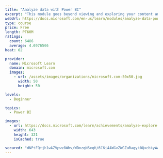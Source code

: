 ```yaml
---
title: "Analyze data with Power BI"
excerpt: "This module goes beyond viewing and exploring your content and explains how to interact with it by working with reports and dashboards to uncover and share new business insights."
webUrl: https://docs.microsoft.com/en-us/learn/modules/analyze-data-power-bi/
type: course
price: Free
length: PT60M
ratings:
  count: 6486
  average: 4.6976566
heat: 62

provider:
  name: Microsoft Learn
  domain: microsoft.com
  images:
    - url: /assets/images/organizations/microsoft.com-50x50.jpg
      width: 50
      height: 50

levels:
  - Beginner

topics:
  - Power BI

images:
  - url: https://docs.microsoft.com/learn/achievements/analyze-explore-data-power-bi-social.png
    width: 643
    height: 321
    isCached: true

secured: "dNPtFQ+jh1wAZVpwz8Whv/WDnzqN6xqH/6C6i4AWGvZWGZuRagyk0QxcbkyWACh4jdDzF2wLLVncOqiInaOMSVhF4hRDwS1bTeqZoBhbgDROB996Cscq4wgbwDVJ4nA2PfqJmlrPoI/zMqhjtBhAlc1XgDncwGDRylMRllTAWakZ2jk83dCmegbYFB9DjnZJ9NmZxfRdVsPCJ1v2s6RArmZ5SHOZDTykl73jCnfIYhc43n9Sy2/x9p75/Wgk6laLMp919/uVbg0Wn57IUqzsdPllUd2mv9VI/AXvP5vpFib4rFRohmLfTPr4DpznJ5aVwNKSRnEqXfH9R3k0iRzhiLz+75sXp0FnSeF3H6qX1/Hk/j5gx0q1Rs1akoqdBe0io/KxrEJzIVk2Tlc/YtQTqMGXtUBIDAFomiddIT9jOGQ=;K8BrCUQiEv01VWQP8j6gCg=="
---
```


